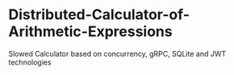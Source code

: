 # Distributed-Calculator-of-Arithmetic-Expressions
Slowed Calculator based on concurrency, gRPC, SQLite and JWT technologies
